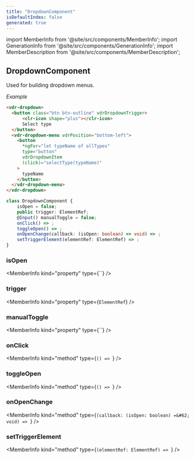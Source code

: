 ```yaml
---
title: "DropdownComponent"
isDefaultIndex: false
generated: true
---
```

<!-- This file was generated from the Vendure source. Do not modify. Instead, re-run the "docs:build" script -->
import MemberInfo from '@site/src/components/MemberInfo';
import GenerationInfo from '@site/src/components/GenerationInfo';
import MemberDescription from '@site/src/components/MemberDescription';


## DropdownComponent

<GenerationInfo sourceFile="packages/admin-ui/src/lib/core/src/shared/components/dropdown/dropdown.component.ts" sourceLine="28" packageName="@vendure/admin-ui" />

Used for building dropdown menus.

*Example*

```HTML
<vdr-dropdown>
  <button class="btn btn-outline" vdrDropdownTrigger>
      <clr-icon shape="plus"></clr-icon>
      Select type
  </button>
  <vdr-dropdown-menu vdrPosition="bottom-left">
    <button
      *ngFor="let typeName of allTypes"
      type="button"
      vdrDropdownItem
      (click)="selectType(typeName)"
    >
      typeName
    </button>
  </vdr-dropdown-menu>
</vdr-dropdown>
```

```ts title="Signature"
class DropdownComponent {
    isOpen = false;
    public trigger: ElementRef;
    @Input() manualToggle = false;
    onClick() => ;
    toggleOpen() => ;
    onOpenChange(callback: (isOpen: boolean) => void) => ;
    setTriggerElement(elementRef: ElementRef) => ;
}
```

<div className="members-wrapper">

### isOpen

<MemberInfo kind="property" type={``}   />


### trigger

<MemberInfo kind="property" type={`ElementRef`}   />


### manualToggle

<MemberInfo kind="property" type={``}   />


### onClick

<MemberInfo kind="method" type={`() => `}   />


### toggleOpen

<MemberInfo kind="method" type={`() => `}   />


### onOpenChange

<MemberInfo kind="method" type={`(callback: (isOpen: boolean) =&#62; void) => `}   />


### setTriggerElement

<MemberInfo kind="method" type={`(elementRef: ElementRef) => `}   />




</div>
